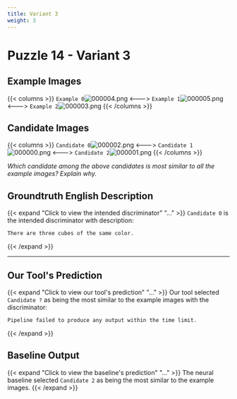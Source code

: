 ```yaml
---
title: Variant 3
weight: 3
---
```


# Puzzle 14 - Variant 3

## Example Images
{{< columns >}}
`Example 0`![000004.png](/clevr-variants/threepack/fovariant-3/render/images/CLEVR_val_000004.png)
<--->
`Example 1`![000005.png](/clevr-variants/threepack/fovariant-3/render/images/CLEVR_val_000005.png)
<--->
`Example 2`![000003.png](/clevr-variants/threepack/fovariant-3/render/images/CLEVR_val_000003.png)
{{< /columns >}}

## Candidate Images
{{< columns >}}
`Candidate 0`![000002.png](/clevr-variants/threepack/fovariant-3/render/images/CLEVR_val_000002.png)
<--->
`Candidate 1`![000000.png](/clevr-variants/threepack/fovariant-3/render/images/CLEVR_val_000000.png)
<--->
`Candidate 2`![000001.png](/clevr-variants/threepack/fovariant-3/render/images/CLEVR_val_000001.png)
{{< /columns >}}

*Which candidate among the above candidates is most similar to all the example images? Explain why.*

## Groundtruth English Description

{{< expand "Click to view the intended discriminator" "..." >}}
`Candidate 0` is the intended discriminator with description:
```plaintext 
There are three cubes of the same color.
```
{{< /expand >}}

---



## Our Tool's Prediction

{{< expand "Click to view our tool's prediction" "..." >}}
Our tool selected `Candidate ?` as being the most similar to the example images with the discriminator:
```plaintext
Pipeline failed to produce any output within the time limit.
```
{{< /expand >}}



## Baseline Output

{{< expand "Click to view the baseline's prediction" "..." >}}
The neural baseline selected `Candidate 2` as being the most similar to the example images.
{{< /expand >}}

